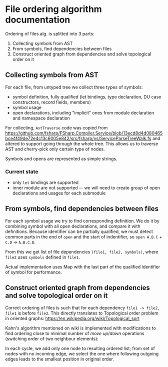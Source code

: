 # File ordering algorithm documentation

Ordering of files alg. is splitted into 3 parts:

1. Collecting symbols from AST
2. From symbols, find dependencies between files
3. Construct oriented graph from dependencies and solve topological order on it

## Collecting symbols from AST

For each file, from untyped tree we collect three types of symbols:
* symbol definition, fully qualified (let bindings, type declaration, DU case constructors, record fields, members) 
* symbol usage
* open declarations, including "implicit" ones from module declaration and namespace declaration

For collecting, `AstTraverse` code was copied from https://github.com/fsharp/FSharp.Compiler.Service/blob/13ecd8d4d080465bce4f49de72e4c13c6005e842/src/fsharp/vs/ServiceParseTreeWalk.fs and altered to support going through the whole tree. 
This allows us to traverse AST and cherry-pick only certain type of nodes.

Symbols and opens are represented as simple strings.

### Current state
* only `let` bindings are supported
* inner module are not supported -- we will need to create group of open declarations and usages for each submodule

## From symbols, find dependencies between files

For each symbol usage we try to find corresponding definition. 
We do it by combining symbol with all open declarations, and compare it with definitions.
Because identifier can be partially qualified, we must detect common parts in the end of `open` and the start of indentifier,
so `open A.B.C` + `C.D` -> `A.B.C.D`.

From this we get list of file dependencies `(file1, file2, symbols)`, where `file2` uses `symbols` defined in `file1`.

Actual implementation uses Map with the last part of the qualified identifier of symbol for performance.

## Construct oriented graph from dependencies and solve topological order on it

Correct ordering of files is such that for each dependency `file1 -> file2`, `file1` is before `file2`.
This directly translates to Topological order problem in oriented graphs: https://en.wikipedia.org/wiki/Topological_sort

Kahn's algorithm mentioned on wiki is implemented with modifications to find ordering close to minimal number of *move up/down* operations (switching order of two neighbour elements):

In each cycle, we add only one node to resulting ordered list; from set of nodes with no incoming edge, we select the one where following outgoing edges leads to the smallest position in original order.

